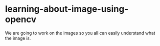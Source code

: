 # learning-about-image-using-opencv
We are going to work on the images so you all can easily understand what the image is. 
